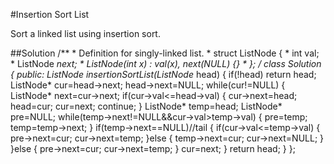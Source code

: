 #Insertion Sort List 

Sort a linked list using insertion sort.

##Solution
	/**
	 * Definition for singly-linked list.
	 * struct ListNode {
	 *     int val;
	 *     ListNode *next;
	 *     ListNode(int x) : val(x), next(NULL) {}
	 * };
	 */
	class Solution {
	public:
	    ListNode* insertionSortList(ListNode* head) {
	        if(!head)   return head;
	        ListNode* cur=head->next;
	        head->next=NULL;
	        while(cur!=NULL)
	        {
	            ListNode* next=cur->next;
	            if(cur->val<=head->val)
	            {
	                cur->next=head;
	                head=cur;
	                cur=next;
	                continue;
	            }
	            ListNode* temp=head;
	            ListNode* pre=NULL;
	            while(temp->next!=NULL&&cur->val>temp->val)
	            {
	                pre=temp;
	                temp=temp->next;
	            }
	            if(temp->next==NULL)//tail
	            {
	                if(cur->val<=temp->val)
	                {
	                    pre->next=cur;
	                    cur->next=temp;
	                }else
	                {
	                    temp->next=cur;
	                    cur->next=NULL;
	                }
	            }else
	            {
	                pre->next=cur;
	                cur->next=temp;
	            }
	            cur=next;
	        }
	        return head;
	    }
	};
